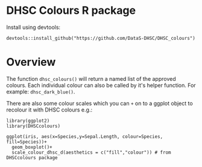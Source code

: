 # DHSC Colours R package

Install using devtools:

```devtools::install_github("https://github.com/DataS-DHSC/DHSC_colours")```

# Overview

The function ```dhsc_colours()``` will return a named list of the approved
colours. Each individual colour can also be called by it's helper function.
For example: ```dhsc_dark_blue()```.

There are also some colour scales which you can ```+``` on to a ggplot object 
to recolour it with DHSC colours e.g.:

```
library(ggplot2)
library(DHSCcolours)

ggplot(iris, aes(x=Species,y=Sepal.Length, colour=Species, fill=Species))+
  geom_boxplot()+
  scale_colour_dhsc_d(aesthetics = c("fill","colour")) # from DHSCcolours package
```


